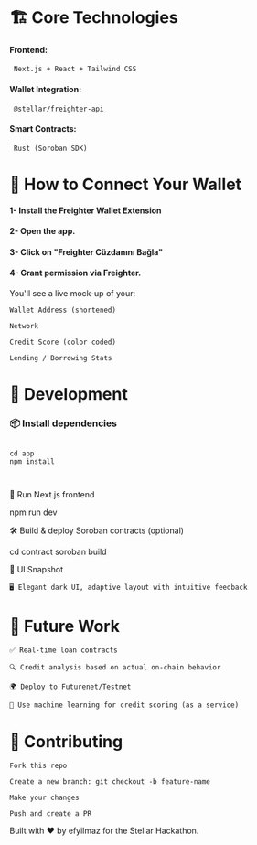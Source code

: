 # 🏗️ Core Technologies

#### Frontend: 
<code> Next.js + React + Tailwind CSS </code>

#### Wallet Integration: 
<code> @stellar/freighter-api </code>

#### Smart Contracts: 
<code> Rust (Soroban SDK) </code>

# 🔑 How to Connect Your Wallet

#### 1- Install the Freighter Wallet Extension
#### 2- Open the app.
#### 3- Click on "Freighter Cüzdanını Bağla"
#### 4- Grant permission via Freighter.

You'll see a live mock-up of your:

    Wallet Address (shortened)

    Network

    Credit Score (color coded)

    Lending / Borrowing Stats

# 🧪 Development
### 📦 Install dependencies
<pre>
<code>
cd app 
npm install 
</pre>
</code>
🚀 Run Next.js frontend

npm run dev

🛠️ Build & deploy Soroban contracts (optional)

cd contract
soroban build

📸 UI Snapshot

    🖥️ Elegant dark UI, adaptive layout with intuitive feedback

# 📌 Future Work

    ✅ Real-time loan contracts

    🔍 Credit analysis based on actual on-chain behavior

    🌍 Deploy to Futurenet/Testnet

    🧠 Use machine learning for credit scoring (as a service)

# 🤝 Contributing

    Fork this repo

    Create a new branch: git checkout -b feature-name

    Make your changes

    Push and create a PR

Built with ❤️ by efyilmaz for the Stellar Hackathon.

